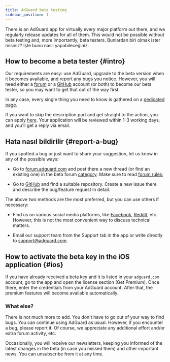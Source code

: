 ```yaml
---
title: AdGuard beta testing
sidebar_position: 1
---
```


There is an AdGuard app for virtually every major platform out there, and we regularly release updates for all of them. This would not be possible without beta testing and, more importantly, beta testers. Bunlardan biri olmak ister misiniz? İşte bunu nasıl yapabileceğiniz.

## How to become a beta tester {#intro}

Our requirements are easy: use AdGuard, upgrade to the beta version when it becomes available, and report any bugs you notice. However, you will need either a [forum](https://forum.adguard.com/index.php) or a [GitHub](https://github.com/) account (or both) to become our beta tester, so you may want to get that out of the way first.

In any case, every single thing you need to know is gathered on a [dedicated page](https://adguard.com/en/beta.html).

If you want to skip the description part and get straight to the action, you can apply [here](https://surveys.adguard.com/beta_testing_program/form.html). Your application will be reviewed within 1-3 working days, and you'll get a reply via email.

## Hata nasıl bildirilir {#report-a-bug}

If you spotted a bug or just want to share your suggestion, let us know in any of the possible ways:

* Go to [forum.adguard.com](https://forum.adguard.com/index.php) and post there a new thread (or find an existing one) in the beta forum [category](https://forum.adguard.com/index.php?categories/48/). Make sure to read [forum rules](https://forum.adguard.com/index.php?threads/14859/);

* Go to [GitHub](https://github.com/AdguardTeam/) and find a suitable repository. Create a new issue there and describe the bug/feature request in detail.

The above two methods are the most preferred, but you can use others if necessary:

* Find us on various social media platforms, like [Facebook](https://www.facebook.com/AdguardEn/), [Reddit](https://www.reddit.com/r/Adguard/), etc. However, this is not the most convenient way to discuss technical matters.

* Email our support team from the Support tab in the app or write directly to [support@adguard.com](mailto:support@adguard.com).

## How to activate the beta key in the iOS application {#ios}

If you have already received a beta key and it is listed in your `adguard.com` account, go to the app and open the license section (Get Premium). Once there, enter the credentials from your AdGuard account. After that, the premium features will become available automatically.

### What else?

There is not much more to add. You don't have to go out of your way to find bugs. You can continue using AdGuard as usual. However, if you encounter a bug, please report it. Of course, we appreciate any additional effort and/or extra forum activity, etc.

Occasionally, you will receive our newsletters, keeping you informed of the latest changes in the beta (in case you missed them) and other important news. You can unsubscribe from it at any time.